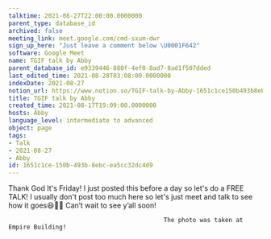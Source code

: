 ```yaml
---
talktime: 2021-08-27T22:00:00.0000000
parent_type: database_id
archived: false
meeting_link: meet.google.com/cmd-sxum-dwr
sign_up_here: "Just leave a comment below \U0001F642"
software: Google Meet
name: TGIF talk by Abby
parent_database_id: e9339446-880f-4ef0-8ad7-8ad1f507dded
last_edited_time: 2021-08-28T03:08:00.0000000
indexDate: 2021-08-27
notion_url: https://www.notion.so/TGIF-talk-by-Abby-1651c1ce150b493b8ebcea5cc32dc4d9
title: TGIF talk by Abby
created_time: 2021-08-17T19:09:00.0000000
hosts: Abby
language_level: intermediate to advanced
object: page
tags:
- Talk
- 2021-08-27
- Abby
id: 1651c1ce-150b-493b-8ebc-ea5cc32dc4d9
---
```




Thank God It's Friday! I just posted this before a day so let's do a FREE TALK!
I usually don't post too much here so let's just meet and talk to see how it goes😆👍🏻
Can’t wait to see y’all soon!



                                               The photo was taken at Empire Building!











